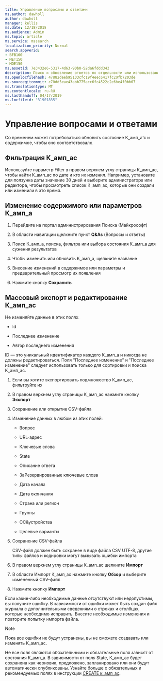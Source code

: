 ```yaml
---
title: Управление вопросами и ответами
ms.author: dawholl
author: dawholl
manager: kellis
ms.date: 12/18/2018
ms.audience: Admin
ms.topic: article
ms.service: mssearch
localization_priority: Normal
search.appverid:
- BFB160
- MET150
- MOE150
ms.assetid: 7e3432e6-5317-4d63-90b0-52da6fddd343
description: Поиск и обновление ответов по отдельности или использование доступных средств поиска Microsoft для одновременного редактирования
ms.openlocfilehash: 47882deeb95133cfc19f4eec6417fc20fb7203de
ms.sourcegitcommit: c70dd5eae43abb775acc6fc4522c2e6be4f0bb67
ms.translationtype: MT
ms.contentlocale: ru-RU
ms.lasthandoff: 04/17/2019
ms.locfileid: "31901835"
---
```

# <a name="manage-qas"></a>Управление вопросами и ответами

Со временем может потребоваться обновить состояние К_амп_а'с и содержимое, чтобы оно соответствовало.
  
## <a name="filter-qas"></a>Фильтрация К_амп_ас

Используйте параметр Filter в правом верхнем углу страницы К_амп_ас, чтобы найти К_амп_ас по дате и кто их изменил. Например, установите для ползунка даты значение 30 дней и выберите администратора или редактора, чтобы просмотреть список К_амп_ас, которые они создали или изменили в это время.
  
## <a name="change-qa-content-or-settings"></a>Изменение содержимого или параметров К_амп_а

1. Перейдите на портал администрирования Поиска (Майкрософт)
    
2. В области навигации щелкните пункт **Q&As** (Вопросы и ответы)
    
3. Поиск К_амп_а, поиска, фильтра или выбора состояния К_амп_а для сужения результатов
    
4. Чтобы изменить или обновить К_амп_а, щелкните название
    
5. Внесение изменений в содержимое или параметры и предварительный просмотр их появления
    
6. Нажмите кнопку **Сохранить**
    
## <a name="bulk-export-and-edit-qas"></a>Массовый экспорт и редактирование К_амп_ас

Не изменяйте данные в этих полях:
  
- Id
    
- Последнее изменение
    
- Автор последнего изменения
    
ID — это уникальный идентификатор каждого К_амп_а и никогда не должны редактироваться. Поля "Последнее изменение" и "Последнее изменение" следует использовать только для сортировки и поиска К_амп_ас.
  
1. Если вы хотите экспортировать подмножество К_амп_ас, фильтруйте их
    
2. В правом верхнем углу страницы К_амп_ас нажмите кнопку **Экспорт**
    
3. Сохранение или открытие CSV-файла
    
4. Изменение данных в любом из этих полей:
    
   - Вопрос
    
   - URL-адрес
      
   - Ключевые слова
    
   - State
    
   - Описание ответа
    
   - ЗаРезервированные ключевые слова
    
   - Дата начала
    
   - Дата окончания
    
   - Страна или регион
    
   - Группы
    
   - ОС&amp;устройства
    
   - Целевые варианты
    
5. Сохранение CSV-файла

    CSV-файл должен быть сохранен в виде файла CSV UTF-8, другие типы файлов и кодировки могут вызывать ошибки импорта
    
6. В правом верхнем углу страницы К_амп_ас щелкните **Импорт**
    
7. В области Импорт К_амп_ас нажмите кнопку **Обзор** и выберите измененный CSV-файл. 
    
8. Нажмите кнопку **Импорт**
    
Если какие-либо необходимые данные отсутствуют или недопустимы, вы получите ошибку. В зависимости от ошибки может быть создан файл журнала с дополнительными сведениями о строках и столбцах, которые необходимо исправить. Внесите необходимые изменения и повторите попытку импорта файла.
  
> [!NOTE]
> Пока все ошибки не будут устранены, вы не сможете создавать или изменять К_амп_ас. 
  
Не все поля являются обязательными и обязательные поля зависят от состояния К_амп_а. В зависимости от поля State, К_амп_ас будет сохранена как черновик, предложено, запланировано или они будут автоматически опубликованы. Узнайте больше о обязательных и рекомендуемых полях в инструкции [CREATE к_амп_ас](create-qas.md).

  

